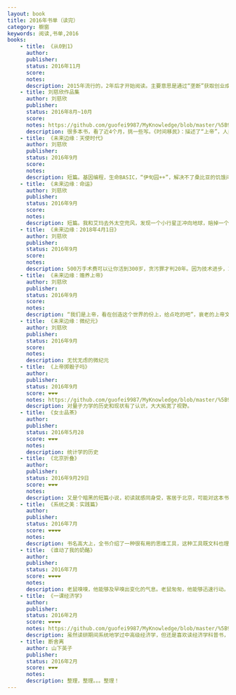 ```yaml
---
layout: book
title: 2016年书单（读完）
category: 橱窗
keywords: 阅读,书单,2016
books:
    - title: 《从0到1》
      author:
      publisher:
      status: 2016年11月
      score:
      notes:
      description: 2015年流行的，2年后才开始阅读。主要意思是通过“垄断”获取创业成功。以前对“垄断”理解很片面，尽管被经济学矫正过，仍然没从骨子里改变认知，这本书做到了。  
    - title: 刘慈欣作品集
      author: 刘慈欣
      publisher:
      status: 2016年8月~10月
      score:
      notes: https://github.com/guofei9987/MyKnowledge/blob/master/%5B9%5D%20%E8%AF%BB%E4%B9%A6/%5B9-A%5D%20%E5%B0%8F%E8%AF%B4/%5B1%5D%20%E7%A7%91%E5%B9%BB/%E5%88%98%E6%85%88%E6%AC%A3%E7%9A%84%E5%85%B6%E4%BB%96%E7%A7%91%E5%B9%BB.md
      description: 很多本书，看了近4个月，挑一些写。《时间移民》：描述了“上帝”，人类何尝不会变成这样？《超新星纪元》这个世界由“玩”构成，会怎样？《球状闪电》：宏电子，笔法有点悬疑小说的感觉。《欢乐颂》：一本带声音的短篇小说。
    - title: 《未来边缘：天使时代》
      author: 刘慈欣
      publisher:
      status: 2016年9月
      score:
      notes:
      description: 短篇。基因编程，生命BASIC，“伊旬园++”，解决不了桑比亚的饥饿问题，就制造出能吃草的桑比亚人...
    - title: 《未来边缘：命运》
      author: 刘慈欣
      publisher:
      status: 2016年9月
      score:
      notes:
      description: 短篇。我和艾玛去外太空兜风，发现一个小行星正冲向地球，赔掉一个发动机推走小行星后，发现自己不知何时误入时间蛀洞，还好能回去...发现人类是动物园的观赏物，恐龙发展了高度的文明...
    - title: 《未来边缘：2018年4月1日》
      author: 刘慈欣
      publisher:
      status: 2016年9月
      score:
      notes:
      description: 500万手术费可以让你活到300岁，贪污罪才判20年。因为技术进步，2世纪的寿命很可能意味着永生...    
    - title: 《未来边缘：赡养上帝》
      author: 刘慈欣
      publisher:
      status: 2016年9月
      score:
      notes:
      description: “我们是上帝，看在创造这个世界的份上，给点吃的吧”，衰老的上帝文明创造了童年的人类。衰老的第一个标志是寿命延长到四千岁，而思想在两千岁彻底僵化，这样新生命就很难出生和成长。衰老的第二个标志是机器摇篮时代，机器可以自我维护和更新，人就无需技术能力了。最后上帝还是走了，因为人们开始可怜上帝了。“一定要飞出去，尽最大可能往外飞，这样要花很多钱死很多人，但一定要飞出去，呆着不动等于自杀”，“上帝共创造了6个文明，另几个文明很凶残”，“多找几个星球洒下细菌海藻”。<br>“人啊，该考虑养老的事了”
    - title: 《未来边缘：微纪元》
      author: 刘慈欣
      publisher:
      status: 2016年9月
      score:
      notes:
      description: 无忧无虑的微纪元
    - title: 《上帝掷骰子吗》
      author:
      publisher:
      status: 2016年9月
      score: ❤❤❤
      notes: https://github.com/guofei9987/MyKnowledge/blob/master/%5B9%5D%20%E8%AF%BB%E4%B9%A6/%5B9-6%5D%20%E7%A7%91%E6%8A%80/%E7%89%A9%E7%90%86%E5%B0%8F%E7%9F%A5%E8%AF%86.md#上帝掷骰子吗
      description: 对量子力学的历史和现状有了认识，大大拓宽了视野。
    - title: 《女士品茶》
      author:
      publisher:
      status: 2016年5月28
      score: ❤❤❤
      notes:
      description: 统计学的历史
    - title: 《北京折叠》
      author:
      publisher:
      status: 2016年9月29日
      score: ❤❤❤
      notes:
      description: 又是个暗黑的短篇小说，初读就感同身受，客居于北京，可能对这本书理解越来越深.
    - title: 《系统之美：实践篇》
      author:
      publisher:
      status: 2016年7月
      score: ❤❤❤❤
      notes:
      description: 书名高大上，全书介绍了一种很有用的思维工具，这种工具既文科也理科，各种回路很有意思。
    - title: 《谁动了我的奶酪》
      author:
      publisher:
      status: 2016年7月
      score: ❤❤❤❤
      notes:
      description: 老鼠嗅嗅，他能够及早嗅出变化的气息。老鼠匆匆，他能够迅速行动。小矮人哼哼，他因为害怕改变而否认和拒绝变化，这会使事情变得更糟。小矮人唧唧，当他看到变化会使事情变得更好时，能够及时地调整自己去适应变化。矮人：有复杂思考能力，从经验中获得方法。有些书，在当时引发了思维革命，现在读却显得平淡无奇。大概是因为书中的观点已经成为现代基本的思维方式了吧，这也是为什么说“道之出口，淡然无味”
    - title: 《一课经济学》
      author:
      publisher:
      status: 2016年2月
      score: ❤❤❤❤
      notes: https://github.com/guofei9987/MyKnowledge/blob/master/%5B9%5D%20%E8%AF%BB%E4%B9%A6/%5B9-5%5D%20%E7%A4%BE%E4%BC%9A%E7%BB%8F%E6%B5%8E%E5%AD%A6/2%E9%AD%94%E9%AC%BC%E7%BB%8F%E6%B5%8E%E5%AD%A6.md#一课经济学
      description: 虽然读研期间系统地学过中高级经济学，但还是喜欢读经济学科普书，感觉都是充满智慧，这本也不例外。这本书充满古典经济学思想，如果学过经济学和经济学思想史，看这本书更有感觉。
    - title: 断舍离
      author: 山下英子
      publisher:
      status: 2016年2月
      score: ❤❤❤
      notes:
      description: 整理，整理。。。整理！
---
```

